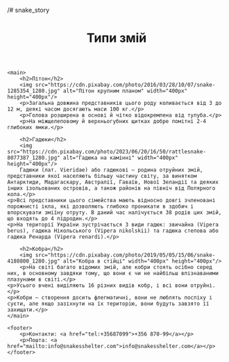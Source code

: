 /# snake_story
<html>
<head>
    <meta charset="UTF-8">
    <title>Типи змій</title>
</head>

<body>
    <header>
        <h1>Типи змій</h1>
    </header>

    <main>
        <h2>Пітон</h2>
        <img src="https://cdn.pixabay.com/photo/2016/03/28/10/07/snake-1285354_1280.jpg" alt="Пітон крупним планом" width="400px" height="400px"/>
        <p>Загальна довжина представників цього роду коливається від 3 до 12 м, деякі часом досягають маси 100 кг.</p>
        <p>Голова розширена в основі й чітко відокремлена від тулуба.</p>
        <p>На міжщелеповому й верхньогубних щитках добре помітні 2-4 глибоких ямки.</p>

        <h2>Гадюки</h2>
        <img src="https://cdn.pixabay.com/photo/2023/06/20/16/50/rattlesnake-8077387_1280.jpg" alt="Гадюка на камінні" width="400px" height="400px"/>
        Гадюки (лат. Vieridae) або гадюкові – родина отруйних змій, представники якої населяють більшу частину світу, за винятком Антарктиди, Мадагаскару, Австралії, Гаваїв, Нової Зеландії та деяких інших ізольованих островів, а також районів на північ від Полярного кола.</p>
    <p>Всі представники цього сімейства мають відносно довгі зчленовані порожнисті ікла, які дозволяють глибоко проникати в здобич і впорскувати зміїну отруту. В даний час налічується 38 родів цих змій, що входять до 4 підродин.</p>
    <p>На території України зустрічається 3 види гадюк: звичайна (Vipera berus), гадюка Нікольського (Vipera nikolskii) та гадюка степова або гадюка Ренарда (Vipera renardi).</p>

        <h2>Кобра</h2>
        <img src="https://cdn.pixabay.com/photo/2019/05/05/15/06/snake-4180800_1280.jpg" alt="Кобра в стійці" width="400px" height="400px"/>
        <p>На світі багато відомих змій, але кобри стоять осібно серед них, в основному завдяки тому, що вони є чи не найбільш впізнаваними плазунами в світі.</p>
    <p>Усього вчені виділяють 16 різних видів кобр, і всі вони отруйні.</p>
    <p>Кобри — створення досить флегматичні, вони не люблять поспіху і суєти, але якщо зазіхнути на їх територію, вони будуть завзято її захищати.</p>
    </main>

    <footer>
        <p>Контакти: <a href="tel:+35687099">+356 870-99</a></p>
        <p>Пошта: <a href="mailto:info@snakesshelter.com">info@snakesshelter.com</a></p>
    </footer>
</body>
</html>
